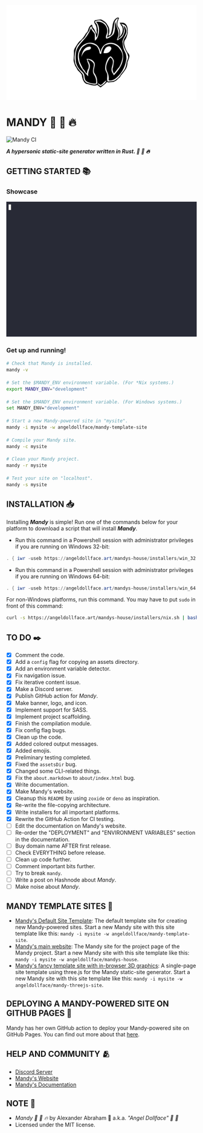 <p align="center">
 <img src="/assets/banner/banner.png"/>
</p>

# MANDY :rocket: :pill: :fire:

![Mandy CI](https://github.com/angeldollface/mandy/actions/workflows/rust.yml/badge.svg)

***A hypersonic static-site generator written in Rust. :rocket: :pill: :fire:***

## GETTING STARTED :books:

### Showcase

<p align="center">
 <img src="/assets/showcase/showcase.gif"/>
</p>

### Get up and running!

```bash
# Check that Mandy is installed.
mandy -v

# Set the $MANDY_ENV environment variable. (For *Nix systems.)
export MANDY_ENV="development"

# Set the $MANDY_ENV environment variable. (For Windows systems.)
set MANDY_ENV="development"

# Start a new Mandy-powered site in "mysite".
mandy -i mysite -w angeldollface/mandy-template-site

# Compile your Mandy site.
mandy -c mysite

# Clean your Mandy project.
mandy -r mysite

# Test your site on "localhost".
mandy -s mysite
```

## INSTALLATION :inbox_tray:

Installing ***Mandy*** is simple! Run one of the commands below for your platform to download a script that will install ***Mandy***.

- Run this command in a Powershell session with administrator privileges if you are running on Windows 32-bit:

```Powershell
. { iwr -useb https://angeldollface.art/mandys-house/installers/win_32.ps1 } | iex; ./win_32.ps1
```

- Run this command in a Powershell session with administrator privileges if you are running on Windows 64-bit:

```Powershell
. { iwr -useb https://angeldollface.art/mandys-house/installers/win_64.ps1 } | iex; ./win_64.ps1
```

For non-Windows platforms, run this command. You may have to put `sudo` in front of this command:

```bash
curl -s https://angeldollface.art/mandys-house/installers/nix.sh | bash -s
```

## TO DO :black_nib:

- [x] Comment the code.
- [x] Add a `config` flag for copying an assets directory.
- [x] Add an environment variable detector.
- [x] Fix navigation issue.
- [x] Fix iterative content issue.
- [x] Make a Discord server.
- [x] Publish GitHub action for *Mandy*.
- [x] Make banner, logo, and icon.
- [x] Implement support for SASS.
- [x] Implement project scaffolding.
- [x] Finish the compilation module.
- [x] Fix config flag bugs.
- [x] Clean up the code.
- [x] Added colored output messages.
- [x] Added emojis.
- [x] Preliminary testing completed.
- [x] Fixed the `assetsDir` bug.
- [x] Changed some CLI-related things.
- [x] Fix the `about.markdown` to `about/index.html` bug.
- [x] Write documentation.
- [x] Make Mandy's website.
- [x] Cleanup this `README` by using `zoxide` or `deno` as inspiration.
- [x] Re-write the file-copying architecture.
- [x] Write installers for all important platforms.
- [x] Rewrite the GitHub Action for CI testing.
- [ ] Edit the documentation on Mandy's website.
- [ ] Re-order the "DEPLOYMENT" and "ENVIRONMENT VARIABLES" section in the documentation.
- [ ] Buy domain name AFTER first release.
- [ ] Check EVERYTHING before release.
- [ ] Clean up code further.
- [ ] Comment important bits further.
- [ ] Try to break `mandy`.
- [ ] Write a post on Hashnode about *Mandy*.
- [ ] Make noise about *Mandy*.

## MANDY TEMPLATE SITES :art:

- [Mandy's Default Site Template](https://github.com/angeldollface/mandy-template-site): The default template site for creating new Mandy-powered sites. Start a new Mandy site with this site template like this: `mandy -i mysite -w angeldollface/mandy-template-site`.
- [Mandy's main website](https://github.com/angeldollface/mandys-house): The Mandy site for the project page of the Mandy project. Start a new Mandy site with this site template like this: `mandy -i mysite -w angeldollface/mandys-house`.
- [Mandy's fancy template site with in-browser 3D graphics](https://github.com/angeldollface/mandy-threejs-site): A single-page site template using three.js for the Mandy static-site generator. Start a new Mandy site with this site template like this: `mandy -i mysite -w angeldollface/mandy-threejs-site`.

## DEPLOYING A MANDY-POWERED SITE ON GITHUB PAGES :rocket:

Mandy has her own GitHub action to deploy your Mandy-powered site on GitHub Pages. You can find out more about that [here](https://github.com/angeldollface/mandy-github-action).

## HELP AND COMMUNITY :people_hugging:

- [Discord Server](https://discord.gg/VR7eZFrf)
- [Mandy's Website](https://angeldollface.art/mandys-house)
- [Mandy's Documentation](https://angeldollface.art/mandys-house/content/documentation/)

## NOTE :scroll:

- *Mandy :rocket: :pill: :fire:* by Alexander Abraham :black_heart: a.k.a. *"Angel Dollface" :dolls: :ribbon:*
- Licensed under the MIT license.
